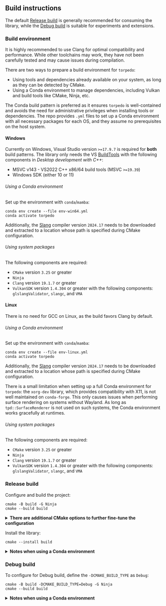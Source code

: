 ## Build instructions
The default [Release build](#release-build) is generally recommended for consuming the library, while the [Debug build](#debug-build)
is suitable for experiments and extensions.

### Build environment
It is highly recommended to use Clang for optimal compatibility and performance. While other toolchains may work, 
they have not been carefully tested and may cause issues during compilation.

There are two ways to prepare a build environment for `torpedo`:
- Using tools and dependencies already available on your system, as long as they can be detected by CMake.
- Using a Conda environment to manage dependencies, including Vulkan and build tools like CMake, Ninja, etc.

The Conda build pattern is preferred as it ensures `torpedo` is well-contained and avoids the need for administrative 
privileges when installing tools or dependencies. The repo provides `.yml` files to set up a Conda environment with
all necessary packages for each OS, and they assume no prerequisites on the host system.

#### Windows
Currently on Windows, Visual Studio version `>=17.9.7` is required for **both** build patterns. The library only needs 
the VS [BuildTools](https://visualstudio.microsoft.com/downloads/#build-tools-for-visual-studio-2022) with the following components in *Desktop development with C++*:
- MSVC v143 - VS2022 C++ x86/64 build tools (MSVC `>=19.39`)
- Windows SDK (either 10 or 11)

###### Using a Conda environment
Set up the environment with `conda`/`mamba`:
```shell
conda env create --file env-win64.yml
conda activate torpedo
```

Additionally, the [Slang](https://github.com/shader-slang/slang/releases/tag/v2024.17) compiler version `2024.17` needs 
to be downloaded and extracted to a location whose path is specified during CMake configuration.

###### Using system packages
The following components are required:
- `CMake` version `3.25` or greater
- `Ninja`
- `Clang` version `19.1.7` or greater
- `VulkanSDK` version `1.4.304` or greater with the following components: `glslangValidator`, `slangc`, and `VMA`

#### Linux
There is no need for GCC on Linux, as the build favors Clang by default.

###### Using a Conda environment
Set up the environment with `conda`/`mamba`:
```shell
conda env create --file env-linux.yml
conda activate torpedo
```

Additionally, the [Slang](https://github.com/shader-slang/slang/releases/tag/v2024.17) compiler version `2024.17` needs 
to be downloaded and extracted to a location whose path is specified during CMake configuration.

There is a small limitation when setting up a full Conda environment for `torpedo`: the `xorg-dev` library, which
provides compatibility with X11, is not well maintained on `conda-forge`. This only causes issues when performing
surface rendering on systems without Wayland. As long as `tpd::SurfaceRenderer` is not used on such systems, the 
Conda environment works gracefully at runtimes.

###### Using system packages
The following components are required:
- `CMake` version `3.25` or greater
- `Ninja`
- `Clang` version `19.1.7` or greater
- `VulkanSDK` version `1.4.304` or greater with the following components: `glslangValidator`, `slangc`, and `VMA`

### Release build
Configure and build the project:
```shell
cmake -B build -G Ninja
cmake --build build
```

<details>
<summary><span style="font-weight: bold;">There are additional CMake options to further fine-tune the configuration</span></summary>

- `-DTORPEDO_BUILD_DEMO` (`BOOL`): build demo targets, enabled automatically for Debug build if not explicitly set on 
the CLI. For other builds, the default option is `OFF` unless explicitly set otherwise on the CLI.
- `-DSLANG_COMPILER_DIR` (`PATH`): path to the directory containing the `slangc` compiler. This option is necessary when
building `torpedo` within the Conda environment if the compiler is not installed in default search paths. 
- `-DCMAKE_INSTALL_PREFIX` (`PATH`): automatically set to `CONDA_PREFIX` if the variable is defined and the option is not 
explicitly set on the CLI. Note that `CONDA_PREFIX` is automatically defined when a `conda`/`mamba` environment activated.

</details>

Install the library:
```shell
cmake --install build
```

<details>
<summary><span style="font-weight: bold;">Notes when using a Conda environment</span></summary>

- The installation path is automatically set to `CONDA_PREFIX` unless `CMAKE_INSTALL_PREFIX` is explicitly set during 
CMake configuration.

- The `-DSLANG_COMPILER_DIR` may need to be explicitly set to the **directory** containing `slangc` to help CMake find it 
if the compiler is not installed in system's default search paths (i.e. when not using a VulkanSDK):
```shell
cmake -B build -G Ninja -DSLANG_COMPILER_DIR=path/to/dir
```

- If the system already has VulkanSDK installed but building `torpedo` from within Conda is desirable, the `VULKAN_SDK` 
environment variable must be set to `CONDA_PREFIX` (Linux) or `CONDA_PREFIX/Library` (Windows) prior to configuration.

- Additionally, if your system already installs a default compiler, it may be necessary to specify Clang for CMake:
```shell
# Replace with the full path to clang/clang++ in the conda environment
# if the system also has Clang installed
cmake -B build -G Ninja -DCMAKE_C_COMPILER=clang -DCMAKE_CXX_COMPILER=clang++
```

- The C/C++ compilers detected by CMake should ideally be like the following:
```
-- The C compiler identification is Clang 19.1.7
-- The CXX compiler identification is Clang 19.1.7
```

</details>

### Debug build
To configure for Debug build, define the `-DCMAKE_BUILD_TYPE` as `Debug`:
```shell
cmake -B build -DCMAKE_BUILD_TYPE=Debug -G Ninja
cmake --build build
```

<details>
<summary><span style="font-weight: bold;">Notes when using a Conda environment</span></summary>

- For debug runs, the library requests and enables the `VK_LAYER_KHRONOS_validation` layer. This was not included in the 
provided `.yml` files for the Conda build pattern and must be installed from `conda-forge`:
```shell
conda install -c conda-forge lldb=19.1.7 vulkan-validation-layers=1.4.304
```

- To debug with Conda-managed dependencies, set the `VK_LAYER_PATH` environment variable to the directory containing the 
installed layers, enabling the Vulkan loader to locate them.
```shell
# Windows (PowerShell)
$env:VK_LAYER_PATH="$env:CONDA_PREFIX/Library/bin"

# Linux
export VK_LAYER_PATH=$CONDA_PREFIX/share/vulkan/explicit_layer.d
```

> [!IMPORTANT]
> The `VK_LAYER_PATH` environment variable is ignored if the library is being consumed inside a shell WITH elevated privileges, 
> see the [docs](https://github.com/KhronosGroup/Vulkan-Loader/blob/main/docs/LoaderLayerInterface.md) for more information.

- To set this variable each time the `torpedo` environment is activated and unset it when exiting the environment, 
an activate/deactivate script can be set up to automate the process:
###### On Windows (with PowerShell):
```shell
New-Item -Path "$env:CONDA_PREFIX\etc\conda\activate.d\torpedo_activate.ps1" -ItemType File
Add-Content -Path "$env:CONDA_PREFIX\etc\conda\activate.d\torpedo_activate.ps1" -Value '$env:VK_LAYER_PATH="$env:CONDA_PREFIX\Library\bin"'
New-Item -Path "$env:CONDA_PREFIX\etc\conda\deactivate.d\torpedo_deactivate.ps1" -ItemType File
Add-Content -Path "$env:CONDA_PREFIX\etc\conda\deactivate.d\torpedo_deactivate.ps1" -Value 'Remove-Item env:VK_LAYER_PATH'
```

###### On Linux:
```shell
echo 'export VK_LAYER_PATH=$CONDA_PREFIX/share/vulkan/explicit_layer.d' > $CONDA_PREFIX/etc/conda/activate.d/torpedo_activate.sh
echo 'unset VK_LAYER_PATH' > $CONDA_PREFIX/etc/conda/deactivate.d/torpedo_deactivate.sh
```

</details>
